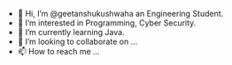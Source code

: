 - 👋 Hi, I’m @geetanshukushwaha an Engineering Student.
- 👀 I’m interested in Programming, Cyber Security.
- 🌱 I’m currently learning Java.
- 💞️ I’m looking to collaborate on ...
- 📫 How to reach me ...

<!---
geetanshukushwaha/geetanshukushwaha is a ✨ special ✨ repository because its `README.md` (this file) appears on your GitHub profile.
You can click the Preview link to take a look at your changes.
--->
